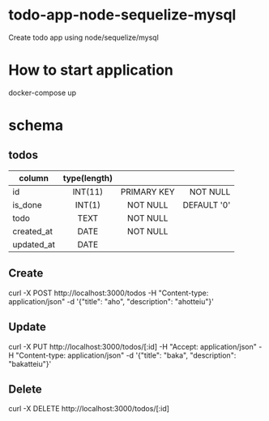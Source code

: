 # todo-app-node-sequelize-mysql
Create todo app using node/sequelize/mysql

# How to start application
docker-compose up

# schema
## todos
| column        | type(length)   |              |               | 
| ------------- |:--------------:|:------------:| -------------:| 
| id            | INT(11)        | PRIMARY KEY  | NOT NULL      | 
| is_done       | INT(1)         | NOT NULL     | DEFAULT '0'   | 
| todo          | TEXT           | NOT NULL     |               | 
| created_at    | DATE           | NOT NULL     |               | 
| updated_at    | DATE           |              |               |


<!-- TODO: 後でswaggerとか使ってみよう -->
## Create
curl -X POST http://localhost:3000/todos -H "Content-type: application/json" -d '{"title": "aho", "description": "ahotteiu"}'

## Update
curl -X PUT http://localhost:3000/todos/[:id] -H "Accept: application/json" -H "Content-type: application/json" -d '{"title": "baka", "description": "bakatteiu"}'

## Delete
curl -X DELETE http://localhost:3000/todos/[:id]